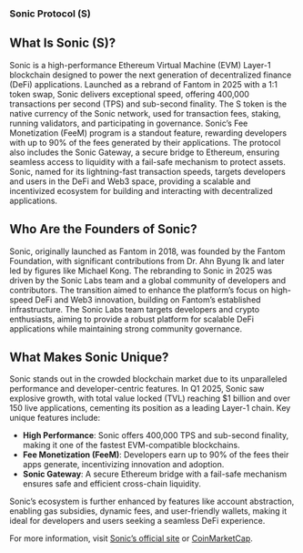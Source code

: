 ﻿### Sonic Protocol (S)
## What Is Sonic (S)?
Sonic is a high-performance Ethereum Virtual Machine (EVM) Layer-1 blockchain designed to power the next generation of decentralized finance (DeFi) applications. Launched as a rebrand of Fantom in 2025 with a 1:1 token swap, Sonic delivers exceptional speed, offering 400,000 transactions per second (TPS) and sub-second finality.
The S token is the native currency of the Sonic network, used for transaction fees, staking, running validators, and participating in governance. Sonic’s Fee Monetization (FeeM) program is a standout feature, rewarding developers with up to 90% of the fees generated by their applications. The protocol also includes the Sonic Gateway, a secure bridge to Ethereum, ensuring seamless access to liquidity with a fail-safe mechanism to protect assets.
Sonic, named for its lightning-fast transaction speeds, targets developers and users in the DeFi and Web3 space, providing a scalable and incentivized ecosystem for building and interacting with decentralized applications.

## Who Are the Founders of Sonic?
Sonic, originally launched as Fantom in 2018, was founded by the Fantom Foundation, with significant contributions from Dr. Ahn Byung Ik and later led by figures like Michael Kong. The rebranding to Sonic in 2025 was driven by the Sonic Labs team and a global community of developers and contributors. The transition aimed to enhance the platform’s focus on high-speed DeFi and Web3 innovation, building on Fantom’s established infrastructure.
The Sonic Labs team targets developers and crypto enthusiasts, aiming to provide a robust platform for scalable DeFi applications while maintaining strong community governance.

## What Makes Sonic Unique?
Sonic stands out in the crowded blockchain market due to its unparalleled performance and developer-centric features. In Q1 2025, Sonic saw explosive growth, with total value locked (TVL) reaching $1 billion and over 150 live applications, cementing its position as a leading Layer-1 chain.
Key unique features include:
<ul>
  <li><strong>High Performance</strong>: Sonic offers 400,000 TPS and sub-second finality, making it one of the fastest EVM-compatible blockchains.</li>
  <li><strong>Fee Monetization (FeeM)</strong>: Developers earn up to 90% of the fees their apps generate, incentivizing innovation and adoption.</li>
  <li><strong>Sonic Gateway</strong>: A secure Ethereum bridge with a fail-safe mechanism ensures safe and efficient cross-chain liquidity.</li>
</ul>
Sonic’s ecosystem is further enhanced by features like account abstraction, enabling gas subsidies, dynamic fees, and user-friendly wallets, making it ideal for developers and users seeking a seamless DeFi experience.

For more information, visit <a href="https://www.soniclabs.com">Sonic’s official site</a> or <a href="https://coinmarketcap.com/currencies/sonic/">CoinMarketCap</a>.
